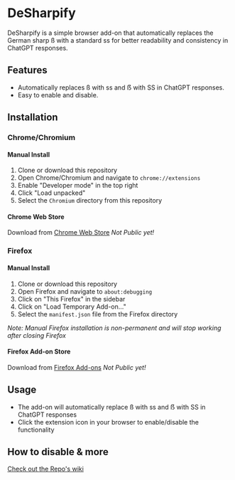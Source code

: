 # DeSharpify

DeSharpify is a simple browser add-on that automatically replaces the German sharp ß with a standard ss for better readability and consistency in ChatGPT responses.

## Features
- Automatically replaces ß with ss and ẞ with SS in ChatGPT responses.
- Easy to enable and disable.

## Installation

### Chrome/Chromium
#### Manual Install
1. Clone or download this repository
2. Open Chrome/Chromium and navigate to `chrome://extensions`
3. Enable "Developer mode" in the top right
4. Click "Load unpacked"
5. Select the `Chromium` directory from this repository

#### Chrome Web Store
Download from [Chrome Web Store](https://chrome.google.com/webstore/detail/desharpify) _Not Public yet!_

### Firefox
#### Manual Install
1. Clone or download this repository
2. Open Firefox and navigate to `about:debugging`
3. Click on "This Firefox" in the sidebar
4. Click on "Load Temporary Add-on..."
5. Select the `manifest.json` file from the Firefox directory

_Note: Manual Firefox installation is non-permanent and will stop working after closing Firefox_

#### Firefox Add-on Store
Download from [Firefox Add-ons](https://addons.mozilla.org/de/firefox/addon/desharpify/) _Not Public yet!_

## Usage
- The add-on will automatically replace ß with ss and ẞ with SS in ChatGPT responses
- Click the extension icon in your browser to enable/disable the functionality

## How to disable & more
[Check out the Repo's wiki](https://github.com/catcraft/DeSharpify/wiki)
